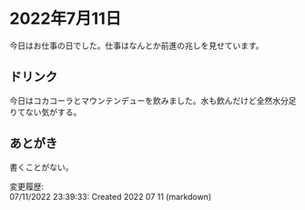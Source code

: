 # 2022年7月11日

今日はお仕事の日でした。仕事はなんとか前進の兆しを見せています。

## ドリンク

今日はコカコーラとマウンテンデューを飲みました。水も飲んだけど全然水分足りてない気がする。

## あとがき

書くことがない。

変更履歴:  
07/11/2022 23:39:33: Created 2022 07 11 (markdown)  
